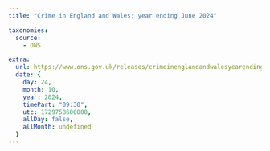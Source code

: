 ```yaml
---
title: "Crime in England and Wales: year ending June 2024"

taxonomies:
  source:
    - ONS

extra:
  url: https://www.ons.gov.uk/releases/crimeinenglandandwalesyearendingjune2024
  date: {
    day: 24,
    month: 10,
    year: 2024,
    timePart: "09:30",
    utc: 1729758600000,
    allDay: false,
    allMonth: undefined
  }
---
```

